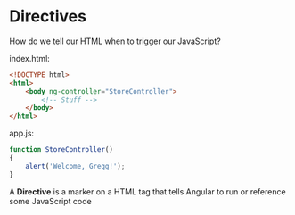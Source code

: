 # Directives

How do we tell our HTML when to trigger our JavaScript?

index.html:

```html
<!DOCTYPE html>
<html>
	<body ng-controller="StoreController">
		<!-- Stuff -->
	</body>
</html>
```

app.js:

```js
function StoreController()
{
	alert('Welcome, Gregg!');
}
```

A **Directive** is a marker on a HTML tag that tells Angular to run or reference some JavaScript code
